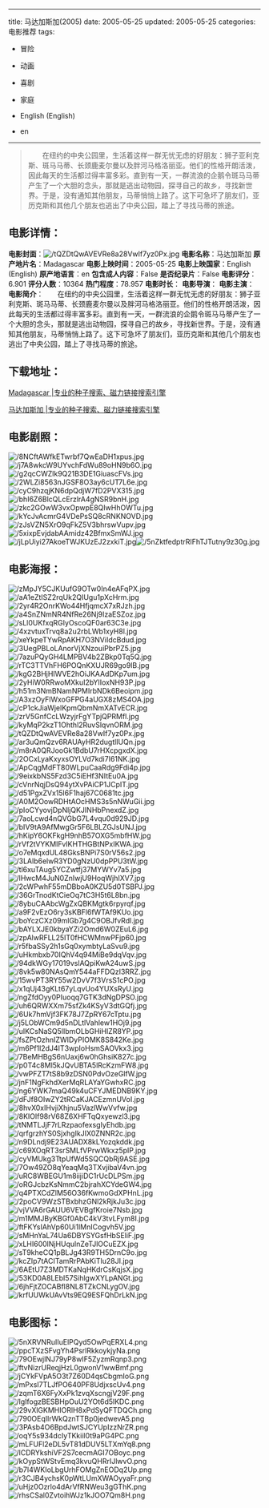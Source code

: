 
---
title: 马达加斯加(2005)
date: 2005-05-25
updated: 2005-05-25
categories: 电影推荐
tags:
- 冒险
- 动画
- 喜剧
- 家庭

- English (English)
- en
---


> 　　在纽约的中央公园里，生活着这样一群无忧无虑的好朋友：狮子亚利克斯、斑马马蒂、长颈鹿麦尔曼以及胖河马格洛丽亚。他们的性格开朗活泼，因此每天的生活都过得丰富多彩。直到有一天，一群流浪的企鹅令斑马马蒂产生了一个大胆的念头，那就是逃出动物园，探寻自己的故乡，寻找新世界。于是，没有通知其他朋友，马蒂悄悄上路了。这下可急坏了朋友们，亚历克斯和其他几个朋友也逃出了中央公园，踏上了寻找马蒂的旅途。

## **电影详情**：

**电影封面**：<img src="https://image.tmdb.org/t/p/w200/tQZDtQwAVEVRe8a28VwIf7yz0Px.jpg" alt="/tQZDtQwAVEVRe8a28VwIf7yz0Px.jpg" title="/tQZDtQwAVEVRe8a28VwIf7yz0Px.jpg">
**电影名称**：马达加斯加
**原产地片名**：Madagascar
**电影上映时间**：2005-05-25
**电影上映国家**：English (English)
**原产地语言**：en
**包含成人内容**：False
**是否纪录片**：False
**电影评分**：6.901
**评分人数**：10364
**热门程度**：78.957
**电影时长**：
**电影导演**：
**电影主演**：
**电影简介**：　　在纽约的中央公园里，生活着这样一群无忧无虑的好朋友：狮子亚利克斯、斑马马蒂、长颈鹿麦尔曼以及胖河马格洛丽亚。他们的性格开朗活泼，因此每天的生活都过得丰富多彩。直到有一天，一群流浪的企鹅令斑马马蒂产生了一个大胆的念头，那就是逃出动物园，探寻自己的故乡，寻找新世界。于是，没有通知其他朋友，马蒂悄悄上路了。这下可急坏了朋友们，亚历克斯和其他几个朋友也逃出了中央公园，踏上了寻找马蒂的旅途。

## **下载地址**：
[Madagascar |专业的种子搜索、磁力链接搜索引擎](https://movie.amd794.com:2083/?search=Madagascar&ordering=&mode=match_phrase&page_size=10&page=1)

[马达加斯加 |专业的种子搜索、磁力链接搜索引擎](https://movie.amd794.com:2083/?search=%E9%A9%AC%E8%BE%BE%E5%8A%A0%E6%96%AF%E5%8A%A0&ordering=&mode=match_phrase&page_size=10&page=1)
 

## **电影剧照**：
<img src="https://image.tmdb.org/t/p/original/8NCftAWfkETwrbf7QwEaDH1xpus.jpg" alt="/8NCftAWfkETwrbf7QwEaDH1xpus.jpg" title="/8NCftAWfkETwrbf7QwEaDH1xpus.jpg"><img src="https://image.tmdb.org/t/p/original/j7A8wkcW9UYvchFdWu89oHN9b6O.jpg" alt="/j7A8wkcW9UYvchFdWu89oHN9b6O.jpg" title="/j7A8wkcW9UYvchFdWu89oHN9b6O.jpg"><img src="https://image.tmdb.org/t/p/original/g2qcCWZlk9Q21B3DE1GiuascFVs.jpg" alt="/g2qcCWZlk9Q21B3DE1GiuascFVs.jpg" title="/g2qcCWZlk9Q21B3DE1GiuascFVs.jpg"><img src="https://image.tmdb.org/t/p/original/2WLZi8563nJGSF8O3ay6cUT7L6e.jpg" alt="/2WLZi8563nJGSF8O3ay6cUT7L6e.jpg" title="/2WLZi8563nJGSF8O3ay6cUT7L6e.jpg"><img src="https://image.tmdb.org/t/p/original/cyC9hzqjKN6dpQdjW7fD2PVX315.jpg" alt="/cyC9hzqjKN6dpQdjW7fD2PVX315.jpg" title="/cyC9hzqjKN6dpQdjW7fD2PVX315.jpg"><img src="https://image.tmdb.org/t/p/original/bhI6Z6BlcQLcErzlrA4gNSR9bnH.jpg" alt="/bhI6Z6BlcQLcErzlrA4gNSR9bnH.jpg" title="/bhI6Z6BlcQLcErzlrA4gNSR9bnH.jpg"><img src="https://image.tmdb.org/t/p/original/zkc2GOwW3vxOpwpE8QIwHhOWTu.jpg" alt="/zkc2GOwW3vxOpwpE8QIwHhOWTu.jpg" title="/zkc2GOwW3vxOpwpE8QIwHhOWTu.jpg"><img src="https://image.tmdb.org/t/p/original/kYcJvAcmrG4VDePsSQ8cRNKNOVD.jpg" alt="/kYcJvAcmrG4VDePsSQ8cRNKNOVD.jpg" title="/kYcJvAcmrG4VDePsSQ8cRNKNOVD.jpg"><img src="https://image.tmdb.org/t/p/original/zJsVZN5XrO9qFkZ5V3bhrswVupv.jpg" alt="/zJsVZN5XrO9qFkZ5V3bhrswVupv.jpg" title="/zJsVZN5XrO9qFkZ5V3bhrswVupv.jpg"><img src="https://image.tmdb.org/t/p/original/5xixpEvjdabAAmidz42BfmxSmWJ.jpg" alt="/5xixpEvjdabAAmidz42BfmxSmWJ.jpg" title="/5xixpEvjdabAAmidz42BfmxSmWJ.jpg"><img src="https://image.tmdb.org/t/p/original/jLpUiyi27AkoeTWJKUzEJ2zxkiT.jpg" alt="/jLpUiyi27AkoeTWJKUzEJ2zxkiT.jpg" title="/jLpUiyi27AkoeTWJKUzEJ2zxkiT.jpg"><img src="https://image.tmdb.org/t/p/original/5nZktfedptrRIFhTJTutny9z30g.jpg" alt="/5nZktfedptrRIFhTJTutny9z30g.jpg" title="/5nZktfedptrRIFhTJTutny9z30g.jpg">

## **电影海报**：
<img src="https://image.tmdb.org/t/p/original/zMpJY5CJKUufG9OTw0In4eAFqPX.jpg" alt="/zMpJY5CJKUufG9OTw0In4eAFqPX.jpg" title="/zMpJY5CJKUufG9OTw0In4eAFqPX.jpg"><img src="https://image.tmdb.org/t/p/original/aA1eZtISZ2rqUk2QIUgu1pXcHrm.jpg" alt="/aA1eZtISZ2rqUk2QIUgu1pXcHrm.jpg" title="/aA1eZtISZ2rqUk2QIUgu1pXcHrm.jpg"><img src="https://image.tmdb.org/t/p/original/2yr4R2OnrKWo44HfjqmcX7xRJzh.jpg" alt="/2yr4R2OnrKWo44HfjqmcX7xRJzh.jpg" title="/2yr4R2OnrKWo44HfjqmcX7xRJzh.jpg"><img src="https://image.tmdb.org/t/p/original/a4SnZNmNR4NfRe26Nj9IzaESZoz.jpg" alt="/a4SnZNmNR4NfRe26Nj9IzaESZoz.jpg" title="/a4SnZNmNR4NfRe26Nj9IzaESZoz.jpg"><img src="https://image.tmdb.org/t/p/original/sLl0UKfxqRGIyOscoQF0ar63C3e.jpg" alt="/sLl0UKfxqRGIyOscoQF0ar63C3e.jpg" title="/sLl0UKfxqRGIyOscoQF0ar63C3e.jpg"><img src="https://image.tmdb.org/t/p/original/4xzvtuxTrvq8a2u2rbLWb1xyH8l.jpg" alt="/4xzvtuxTrvq8a2u2rbLWb1xyH8l.jpg" title="/4xzvtuxTrvq8a2u2rbLWb1xyH8l.jpg"><img src="https://image.tmdb.org/t/p/original/xeYkpeTYwRpAKH7O3NViIdcBdud.jpg" alt="/xeYkpeTYwRpAKH7O3NViIdcBdud.jpg" title="/xeYkpeTYwRpAKH7O3NViIdcBdud.jpg"><img src="https://image.tmdb.org/t/p/original/3UegPBLoLAnorVjXNzouiPbrPZ5.jpg" alt="/3UegPBLoLAnorVjXNzouiPbrPZ5.jpg" title="/3UegPBLoLAnorVjXNzouiPbrPZ5.jpg"><img src="https://image.tmdb.org/t/p/original/7azuPQyGH4LMPBV4b2ZBkp0Tq5Q.jpg" alt="/7azuPQyGH4LMPBV4b2ZBkp0Tq5Q.jpg" title="/7azuPQyGH4LMPBV4b2ZBkp0Tq5Q.jpg"><img src="https://image.tmdb.org/t/p/original/rTC3TTVhFH6POQnKXUJR69go9lB.jpg" alt="/rTC3TTVhFH6POQnKXUJR69go9lB.jpg" title="/rTC3TTVhFH6POQnKXUJR69go9lB.jpg"><img src="https://image.tmdb.org/t/p/original/kgG2BHjHIWVE2hOiJKAAdDKp7um.jpg" alt="/kgG2BHjHIWVE2hOiJKAAdDKp7um.jpg" title="/kgG2BHjHIWVE2hOiJKAAdDKp7um.jpg"><img src="https://image.tmdb.org/t/p/original/2yHiW0RRwoMXkuI2bYIIoxNH93P.jpg" alt="/2yHiW0RRwoMXkuI2bYIIoxNH93P.jpg" title="/2yHiW0RRwoMXkuI2bYIIoxNH93P.jpg"><img src="https://image.tmdb.org/t/p/original/h51m3NmBNamNPMIrbNDk6Beoipm.jpg" alt="/h51m3NmBNamNPMIrbNDk6Beoipm.jpg" title="/h51m3NmBNamNPMIrbNDk6Beoipm.jpg"><img src="https://image.tmdb.org/t/p/original/A3xzOyFlWxoGFPG4aUGX8zMS4OA.jpg" alt="/A3xzOyFlWxoGFPG4aUGX8zMS4OA.jpg" title="/A3xzOyFlWxoGFPG4aUGX8zMS4OA.jpg"><img src="https://image.tmdb.org/t/p/original/cP1ckJiaWjelKpmQbmNmXATvECR.jpg" alt="/cP1ckJiaWjelKpmQbmNmXATvECR.jpg" title="/cP1ckJiaWjelKpmQbmNmXATvECR.jpg"><img src="https://image.tmdb.org/t/p/original/zrV5GnfCcLWzyjrFgYTpjQPRMfl.jpg" alt="/zrV5GnfCcLWzyjrFgYTpjQPRMfl.jpg" title="/zrV5GnfCcLWzyjrFgYTpjQPRMfl.jpg"><img src="https://image.tmdb.org/t/p/original/kyMqP2kzT1Ohthl2RuvSlqvnORM.jpg" alt="/kyMqP2kzT1Ohthl2RuvSlqvnORM.jpg" title="/kyMqP2kzT1Ohthl2RuvSlqvnORM.jpg"><img src="https://image.tmdb.org/t/p/original/tQZDtQwAVEVRe8a28VwIf7yz0Px.jpg" alt="/tQZDtQwAVEVRe8a28VwIf7yz0Px.jpg" title="/tQZDtQwAVEVRe8a28VwIf7yz0Px.jpg"><img src="https://image.tmdb.org/t/p/original/ar3uQmQzv6RAUAyHR2dugtlIUQn.jpg" alt="/ar3uQmQzv6RAUAyHR2dugtlIUQn.jpg" title="/ar3uQmQzv6RAUAyHR2dugtlIUQn.jpg"><img src="https://image.tmdb.org/t/p/original/m8rA0QRJooGk1BdbU7rHXcpgxdX.jpg" alt="/m8rA0QRJooGk1BdbU7rHXcpgxdX.jpg" title="/m8rA0QRJooGk1BdbU7rHXcpgxdX.jpg"><img src="https://image.tmdb.org/t/p/original/2OCxLyaKxyxsOYLVd7kdi7I61NK.jpg" alt="/2OCxLyaKxyxsOYLVd7kdi7I61NK.jpg" title="/2OCxLyaKxyxsOYLVd7kdi7I61NK.jpg"><img src="https://image.tmdb.org/t/p/original/ApCqgMdFT80WLpuCaaRdg9Fdi4p.jpg" alt="/ApCqgMdFT80WLpuCaaRdg9Fdi4p.jpg" title="/ApCqgMdFT80WLpuCaaRdg9Fdi4p.jpg"><img src="https://image.tmdb.org/t/p/original/9eixkbNS5Fzd3C5iEHf3NItEu0A.jpg" alt="/9eixkbNS5Fzd3C5iEHf3NItEu0A.jpg" title="/9eixkbNS5Fzd3C5iEHf3NItEu0A.jpg"><img src="https://image.tmdb.org/t/p/original/cVnrNqjDsQ94ytXvPAiCP1JCpIT.jpg" alt="/cVnrNqjDsQ94ytXvPAiCP1JCpIT.jpg" title="/cVnrNqjDsQ94ytXvPAiCP1JCpIT.jpg"><img src="https://image.tmdb.org/t/p/original/d51PgxZVx15l6F1haj67C0681tc.jpg" alt="/d51PgxZVx15l6F1haj67C0681tc.jpg" title="/d51PgxZVx15l6F1haj67C0681tc.jpg"><img src="https://image.tmdb.org/t/p/original/A0M2OowRDHtAOcHMS3s5nNWuGii.jpg" alt="/A0M2OowRDHtAOcHMS3s5nNWuGii.jpg" title="/A0M2OowRDHtAOcHMS3s5nNWuGii.jpg"><img src="https://image.tmdb.org/t/p/original/pIoCYyovjDpNljQKJINHbPnexdZ.jpg" alt="/pIoCYyovjDpNljQKJINHbPnexdZ.jpg" title="/pIoCYyovjDpNljQKJINHbPnexdZ.jpg"><img src="https://image.tmdb.org/t/p/original/7aoLcwd4nQVGbG7L4vqu0d929JD.jpg" alt="/7aoLcwd4nQVGbG7L4vqu0d929JD.jpg" title="/7aoLcwd4nQVGbG7L4vqu0d929JD.jpg"><img src="https://image.tmdb.org/t/p/original/bIV9tA9AfMwgGr5F6LBLZGJsUNJ.jpg" alt="/bIV9tA9AfMwgGr5F6LBLZGJsUNJ.jpg" title="/bIV9tA9AfMwgGr5F6LBLZGJsUNJ.jpg"><img src="https://image.tmdb.org/t/p/original/hKipY6OKFkgH9nhB57OXG5mbfHW.jpg" alt="/hKipY6OKFkgH9nhB57OXG5mbfHW.jpg" title="/hKipY6OKFkgH9nhB57OXG5mbfHW.jpg"><img src="https://image.tmdb.org/t/p/original/rVf2tVYKMIFvIKHTHGBtNPxIKWA.jpg" alt="/rVf2tVYKMIFvIKHTHGBtNPxIKWA.jpg" title="/rVf2tVYKMIFvIKHTHGBtNPxIKWA.jpg"><img src="https://image.tmdb.org/t/p/original/o7eMqxdUL48GksBNPi7S0rV56s2.jpg" alt="/o7eMqxdUL48GksBNPi7S0rV56s2.jpg" title="/o7eMqxdUL48GksBNPi7S0rV56s2.jpg"><img src="https://image.tmdb.org/t/p/original/3LAlb6elwR3YD0gNzU0dpPPU3tW.jpg" alt="/3LAlb6elwR3YD0gNzU0dpPPU3tW.jpg" title="/3LAlb6elwR3YD0gNzU0dpPPU3tW.jpg"><img src="https://image.tmdb.org/t/p/original/tl6xuTAug5YCZwtfj37MYWYv7a5.jpg" alt="/tl6xuTAug5YCZwtfj37MYWYv7a5.jpg" title="/tl6xuTAug5YCZwtfj37MYWYv7a5.jpg"><img src="https://image.tmdb.org/t/p/original/lHwcM4JuN0ZnIwjU9HoqWjhIXV7.jpg" alt="/lHwcM4JuN0ZnIwjU9HoqWjhIXV7.jpg" title="/lHwcM4JuN0ZnIwjU9HoqWjhIXV7.jpg"><img src="https://image.tmdb.org/t/p/original/2cWPwhF55mDBboA0KZU5d0TSBPJ.jpg" alt="/2cWPwhF55mDBboA0KZU5d0TSBPJ.jpg" title="/2cWPwhF55mDBboA0KZU5d0TSBPJ.jpg"><img src="https://image.tmdb.org/t/p/original/36GrTnodKtCieOq7tC3H5t6L8bn.jpg" alt="/36GrTnodKtCieOq7tC3H5t6L8bn.jpg" title="/36GrTnodKtCieOq7tC3H5t6L8bn.jpg"><img src="https://image.tmdb.org/t/p/original/8ybuCAAbcWgZxQBKMgtk6rpyrqf.jpg" alt="/8ybuCAAbcWgZxQBKMgtk6rpyrqf.jpg" title="/8ybuCAAbcWgZxQBKMgtk6rpyrqf.jpg"><img src="https://image.tmdb.org/t/p/original/a9F2vEzO6ry3sKBFl6fWTAf9KUo.jpg" alt="/a9F2vEzO6ry3sKBFl6fWTAf9KUo.jpg" title="/a9F2vEzO6ry3sKBFl6fWTAf9KUo.jpg"><img src="https://image.tmdb.org/t/p/original/boYczCXz09mlGb7g4C9OBJfvRdl.jpg" alt="/boYczCXz09mlGb7g4C9OBJfvRdl.jpg" title="/boYczCXz09mlGb7g4C9OBJfvRdl.jpg"><img src="https://image.tmdb.org/t/p/original/bAYLXJE0kbyaYZi2Omd6W0ZEuL6.jpg" alt="/bAYLXJE0kbyaYZi2Omd6W0ZEuL6.jpg" title="/bAYLXJE0kbyaYZi2Omd6W0ZEuL6.jpg"><img src="https://image.tmdb.org/t/p/original/zpAlwRFLL25IT0fHCWMnwPFjp60.jpg" alt="/zpAlwRFLL25IT0fHCWMnwPFjp60.jpg" title="/zpAlwRFLL25IT0fHCWMnwPFjp60.jpg"><img src="https://image.tmdb.org/t/p/original/r5fbaSSy2h1sGq0xymbtyLaSvu9.jpg" alt="/r5fbaSSy2h1sGq0xymbtyLaSvu9.jpg" title="/r5fbaSSy2h1sGq0xymbtyLaSvu9.jpg"><img src="https://image.tmdb.org/t/p/original/uHkmbxb70IQhV4q94MiBe9dqVqv.jpg" alt="/uHkmbxb70IQhV4q94MiBe9dqVqv.jpg" title="/uHkmbxb70IQhV4q94MiBe9dqVqv.jpg"><img src="https://image.tmdb.org/t/p/original/94dkWGy17019vslAQpiKwA24uwS.jpg" alt="/94dkWGy17019vslAQpiKwA24uwS.jpg" title="/94dkWGy17019vslAQpiKwA24uwS.jpg"><img src="https://image.tmdb.org/t/p/original/8vk5w80NAsQmY544aFFDQzI3RRZ.jpg" alt="/8vk5w80NAsQmY544aFFDQzI3RRZ.jpg" title="/8vk5w80NAsQmY544aFFDQzI3RRZ.jpg"><img src="https://image.tmdb.org/t/p/original/15wvPT3RY55w2DvV7f3VrsS1cPO.jpg" alt="/15wvPT3RY55w2DvV7f3VrsS1cPO.jpg" title="/15wvPT3RY55w2DvV7f3VrsS1cPO.jpg"><img src="https://image.tmdb.org/t/p/original/x1qUj43gKLt67yLqvUo4YUXsRyU.jpg" alt="/x1qUj43gKLt67yLqvUo4YUXsRyU.jpg" title="/x1qUj43gKLt67yLqvUo4YUXsRyU.jpg"><img src="https://image.tmdb.org/t/p/original/ngZfdOyy0PIuoqq7GTK3dNgDPSO.jpg" alt="/ngZfdOyy0PIuoqq7GTK3dNgDPSO.jpg" title="/ngZfdOyy0PIuoqq7GTK3dNgDPSO.jpg"><img src="https://image.tmdb.org/t/p/original/uh6QRWXXm75sfZk4KSyV3dtGQfj.jpg" alt="/uh6QRWXXm75sfZk4KSyV3dtGQfj.jpg" title="/uh6QRWXXm75sfZk4KSyV3dtGQfj.jpg"><img src="https://image.tmdb.org/t/p/original/6Uk7hmVjf3FK78J7ZpRY67cTptu.jpg" alt="/6Uk7hmVjf3FK78J7ZpRY67cTptu.jpg" title="/6Uk7hmVjf3FK78J7ZpRY67cTptu.jpg"><img src="https://image.tmdb.org/t/p/original/j5LObWCm9d5nDLtlVahlew1HOj9.jpg" alt="/j5LObWCm9d5nDLtlVahlew1HOj9.jpg" title="/j5LObWCm9d5nDLtlVahlew1HOj9.jpg"><img src="https://image.tmdb.org/t/p/original/uIKCsNaSQ5lIbmOLbGHiHIZR8YP.jpg" alt="/uIKCsNaSQ5lIbmOLbGHiHIZR8YP.jpg" title="/uIKCsNaSQ5lIbmOLbGHiHIZR8YP.jpg"><img src="https://image.tmdb.org/t/p/original/fsZPtOzhnIZWIDyPIOMK8S842Ke.jpg" alt="/fsZPtOzhnIZWIDyPIOMK8S842Ke.jpg" title="/fsZPtOzhnIZWIDyPIOMK8S842Ke.jpg"><img src="https://image.tmdb.org/t/p/original/m6Pf1l2dJ4IT3wpIoHsmSAOVkx3.jpg" alt="/m6Pf1l2dJ4IT3wpIoHsmSAOVkx3.jpg" title="/m6Pf1l2dJ4IT3wpIoHsmSAOVkx3.jpg"><img src="https://image.tmdb.org/t/p/original/7BeMHBgS6nUaxj6w0hGhsiK827c.jpg" alt="/7BeMHBgS6nUaxj6w0hGhsiK827c.jpg" title="/7BeMHBgS6nUaxj6w0hGhsiK827c.jpg"><img src="https://image.tmdb.org/t/p/original/p0T4c8Ml5kJQvUBTA5lRcKzmFW8.jpg" alt="/p0T4c8Ml5kJQvUBTA5lRcKzmFW8.jpg" title="/p0T4c8Ml5kJQvUBTA5lRcKzmFW8.jpg"><img src="https://image.tmdb.org/t/p/original/vwPFZT7tS8b9zDSN0PdvOzeGlfW.jpg" alt="/vwPFZT7tS8b9zDSN0PdvOzeGlfW.jpg" title="/vwPFZT7tS8b9zDSN0PdvOzeGlfW.jpg"><img src="https://image.tmdb.org/t/p/original/jnF1NgFkhdXerMqRLAYaYGwhxRC.jpg" alt="/jnF1NgFkhdXerMqRLAYaYGwhxRC.jpg" title="/jnF1NgFkhdXerMqRLAYaYGwhxRC.jpg"><img src="https://image.tmdb.org/t/p/original/ng6YWK7maQ49k4uCFYJMEDNB9KY.jpg" alt="/ng6YWK7maQ49k4uCFYJMEDNB9KY.jpg" title="/ng6YWK7maQ49k4uCFYJMEDNB9KY.jpg"><img src="https://image.tmdb.org/t/p/original/dFJf8OIwZY2tRCaKJACEzmnUVoI.jpg" alt="/dFJf8OIwZY2tRCaKJACEzmnUVoI.jpg" title="/dFJf8OIwZY2tRCaKJACEzmnUVoI.jpg"><img src="https://image.tmdb.org/t/p/original/8hvX0xIHvjiXhjnu5VazlWwVvfw.jpg" alt="/8hvX0xIHvjiXhjnu5VazlWwVvfw.jpg" title="/8hvX0xIHvjiXhjnu5VazlWwVvfw.jpg"><img src="https://image.tmdb.org/t/p/original/8KIOlf98rV68Z6XHFTqQxyewzl3.jpg" alt="/8KIOlf98rV68Z6XHFTqQxyewzl3.jpg" title="/8KIOlf98rV68Z6XHFTqQxyewzl3.jpg"><img src="https://image.tmdb.org/t/p/original/tNMTLJjF7rLRzpaofexsgIyEhdb.jpg" alt="/tNMTLJjF7rLRzpaofexsgIyEhdb.jpg" title="/tNMTLJjF7rLRzpaofexsgIyEhdb.jpg"><img src="https://image.tmdb.org/t/p/original/qrfgrzhYS0SjxhgIkJIX0ZNNR2c.jpg" alt="/qrfgrzhYS0SjxhgIkJIX0ZNNR2c.jpg" title="/qrfgrzhYS0SjxhgIkJIX0ZNNR2c.jpg"><img src="https://image.tmdb.org/t/p/original/n9DLndj9E23AUADX8kLYozqkddk.jpg" alt="/n9DLndj9E23AUADX8kLYozqkddk.jpg" title="/n9DLndj9E23AUADX8kLYozqkddk.jpg"><img src="https://image.tmdb.org/t/p/original/c69XOqRT3srSMLfVPrwWkxz5pIP.jpg" alt="/c69XOqRT3srSMLfVPrwWkxz5pIP.jpg" title="/c69XOqRT3srSMLfVPrwWkxz5pIP.jpg"><img src="https://image.tmdb.org/t/p/original/cyVMUkg3TtpUfWd5SQCQbRj9ASE.jpg" alt="/cyVMUkg3TtpUfWd5SQCQbRj9ASE.jpg" title="/cyVMUkg3TtpUfWd5SQCQbRj9ASE.jpg"><img src="https://image.tmdb.org/t/p/original/7Ow49ZO8qYeaqMq3TXvjibaV4vn.jpg" alt="/7Ow49ZO8qYeaqMq3TXvjibaV4vn.jpg" title="/7Ow49ZO8qYeaqMq3TXvjibaV4vn.jpg"><img src="https://image.tmdb.org/t/p/original/uRC8WBEGU1m8iijiDC1rUcDLPSm.jpg" alt="/uRC8WBEGU1m8iijiDC1rUcDLPSm.jpg" title="/uRC8WBEGU1m8iijiDC1rUcDLPSm.jpg"><img src="https://image.tmdb.org/t/p/original/oRGJcbzKsNmmC2bjrahXCYdeGW4.jpg" alt="/oRGJcbzKsNmmC2bjrahXCYdeGW4.jpg" title="/oRGJcbzKsNmmC2bjrahXCYdeGW4.jpg"><img src="https://image.tmdb.org/t/p/original/q4PTXCdZlM56O36fKwmoGdXPHnL.jpg" alt="/q4PTXCdZlM56O36fKwmoGdXPHnL.jpg" title="/q4PTXCdZlM56O36fKwmoGdXPHnL.jpg"><img src="https://image.tmdb.org/t/p/original/2poCV9WzSTBxbhzGNl2kRjkJu3c.jpg" alt="/2poCV9WzSTBxbhzGNl2kRjkJu3c.jpg" title="/2poCV9WzSTBxbhzGNl2kRjkJu3c.jpg"><img src="https://image.tmdb.org/t/p/original/vjVVA6rGAUU6VEVBgfKroie7Nsb.jpg" alt="/vjVVA6rGAUU6VEVBgfKroie7Nsb.jpg" title="/vjVVA6rGAUU6VEVBgfKroie7Nsb.jpg"><img src="https://image.tmdb.org/t/p/original/m1MMJByKBGf0AbC4kV3tvLFym8I.jpg" alt="/m1MMJByKBGf0AbC4kV3tvLFym8I.jpg" title="/m1MMJByKBGf0AbC4kV3tvLFym8I.jpg"><img src="https://image.tmdb.org/t/p/original/ftFKYsIAhVp60Ui1lMnICogvh5V.jpg" alt="/ftFKYsIAhVp60Ui1lMnICogvh5V.jpg" title="/ftFKYsIAhVp60Ui1lMnICogvh5V.jpg"><img src="https://image.tmdb.org/t/p/original/sMHnYaL74Ua6DBYSYGsfHbSEliF.jpg" alt="/sMHnYaL74Ua6DBYSYGsfHbSEliF.jpg" title="/sMHnYaL74Ua6DBYSYGsfHbSEliF.jpg"><img src="https://image.tmdb.org/t/p/original/xLHI600lNjHUqulnZeTJlOCuEZX.jpg" alt="/xLHI600lNjHUqulnZeTJlOCuEZX.jpg" title="/xLHI600lNjHUqulnZeTJlOCuEZX.jpg"><img src="https://image.tmdb.org/t/p/original/sT9kheCQ1pBLJg43R9TH5DrnC9o.jpg" alt="/sT9kheCQ1pBLJg43R9TH5DrnC9o.jpg" title="/sT9kheCQ1pBLJg43R9TH5DrnC9o.jpg"><img src="https://image.tmdb.org/t/p/original/kcZIp7tACITamRrPAbKiTlu28JI.jpg" alt="/kcZIp7tACITamRrPAbKiTlu28JI.jpg" title="/kcZIp7tACITamRrPAbKiTlu28JI.jpg"><img src="https://image.tmdb.org/t/p/original/6AEtU7Z3MDTKaNqHKdrCsKqjsX.jpg" alt="/6AEtU7Z3MDTKaNqHKdrCsKqjsX.jpg" title="/6AEtU7Z3MDTKaNqHKdrCsKqjsX.jpg"><img src="https://image.tmdb.org/t/p/original/53KD0A8LEbI57SihlgwXYLpANGt.jpg" alt="/53KD0A8LEbI57SihlgwXYLpANGt.jpg" title="/53KD0A8LEbI57SihlgwXYLpANGt.jpg"><img src="https://image.tmdb.org/t/p/original/6jhFjtZOCABfl8NL8TZkCNLygOV.jpg" alt="/6jhFjtZOCABfl8NL8TZkCNLygOV.jpg" title="/6jhFjtZOCABfl8NL8TZkCNLygOV.jpg"><img src="https://image.tmdb.org/t/p/original/krfUUWkUAvVts9EQ9ESFQhDrLkN.jpg" alt="/krfUUWkUAvVts9EQ9ESFQhDrLkN.jpg" title="/krfUUWkUAvVts9EQ9ESFQhDrLkN.jpg">

## **电影图标**：
<img src="https://image.tmdb.org/t/p/original/5nXRVNRuIIuElPQyd5OwPqERXL4.png" alt="/5nXRVNRuIIuElPQyd5OwPqERXL4.png" title="/5nXRVNRuIIuElPQyd5OwPqERXL4.png"><img src="https://image.tmdb.org/t/p/original/ppcTXzSFvgYh4PsrlRkkoykjyNa.png" alt="/ppcTXzSFvgYh4PsrlRkkoykjyNa.png" title="/ppcTXzSFvgYh4PsrlRkkoykjyNa.png"><img src="https://image.tmdb.org/t/p/original/79OEwjlNJ79yP8wIF5ZyzmRqnp3.png" alt="/79OEwjlNJ79yP8wIF5ZyzmRqnp3.png" title="/79OEwjlNJ79yP8wIF5ZyzmRqnp3.png"><img src="https://image.tmdb.org/t/p/original/ftvNizrUReqjHzL0gwonV1wwBmf.png" alt="/ftvNizrUReqjHzL0gwonV1wwBmf.png" title="/ftvNizrUReqjHzL0gwonV1wwBmf.png"><img src="https://image.tmdb.org/t/p/original/jCYkFVpA5O3t7Z60D4qsCbgmIoG.png" alt="/jCYkFVpA5O3t7Z60D4qsCbgmIoG.png" title="/jCYkFVpA5O3t7Z60D4qsCbgmIoG.png"><img src="https://image.tmdb.org/t/p/original/mPxsI7TLJfPO640PF8UdjxscUv4.png" alt="/mPxsI7TLJfPO640PF8UdjxscUv4.png" title="/mPxsI7TLJfPO640PF8UdjxscUv4.png"><img src="https://image.tmdb.org/t/p/original/zqmT6X6FyXxPk1zvqXscngjV29F.png" alt="/zqmT6X6FyXxPk1zvqXscngjV29F.png" title="/zqmT6X6FyXxPk1zvqXscngjV29F.png"><img src="https://image.tmdb.org/t/p/original/lgIfogzBESBHpOuU2YOt6d5lKDC.png" alt="/lgIfogzBESBHpOuU2YOt6d5lKDC.png" title="/lgIfogzBESBHpOuU2YOt6d5lKDC.png"><img src="https://image.tmdb.org/t/p/original/29vXlGKMHIORlH8xPdSyQFTDQCh.png" alt="/29vXlGKMHIORlH8xPdSyQFTDQCh.png" title="/29vXlGKMHIORlH8xPdSyQFTDQCh.png"><img src="https://image.tmdb.org/t/p/original/790OEqIlrWkQznTTBp0jedwevA5.png" alt="/790OEqIlrWkQznTTBp0jedwevA5.png" title="/790OEqIlrWkQznTTBp0jedwevA5.png"><img src="https://image.tmdb.org/t/p/original/3PAsb4O6BpdJwtSJCYUpIzzNrZR.png" alt="/3PAsb4O6BpdJwtSJCYUpIzzNrZR.png" title="/3PAsb4O6BpdJwtSJCYUpIzzNrZR.png"><img src="https://image.tmdb.org/t/p/original/oqY5s934dcIyTKkiil0t9aPG4PC.png" alt="/oqY5s934dcIyTKkiil0t9aPG4PC.png" title="/oqY5s934dcIyTKkiil0t9aPG4PC.png"><img src="https://image.tmdb.org/t/p/original/mLFUFl2eDL5vT81dDUV5LTXmYq8.png" alt="/mLFUFl2eDL5vT81dDUV5LTXmYq8.png" title="/mLFUFl2eDL5vT81dDUV5LTXmYq8.png"><img src="https://image.tmdb.org/t/p/original/lCDRYkshiVF2S7cecmAGI7OBoyc.png" alt="/lCDRYkshiVF2S7cecmAGI7OBoyc.png" title="/lCDRYkshiVF2S7cecmAGI7OBoyc.png"><img src="https://image.tmdb.org/t/p/original/kOypStWStvEmq3kvuQHRrIJlwvO.png" alt="/kOypStWStvEmq3kvuQHRrIJlwvO.png" title="/kOypStWStvEmq3kvuQHRrIJlwvO.png"><img src="https://image.tmdb.org/t/p/original/b7l4WKIoLbgUrhFOMgZnEODq2Up.png" alt="/b7l4WKIoLbgUrhFOMgZnEODq2Up.png" title="/b7l4WKIoLbgUrhFOMgZnEODq2Up.png"><img src="https://image.tmdb.org/t/p/original/r3CJB4ychsK0pWtLUmXWAOyyaFr.png" alt="/r3CJB4ychsK0pWtLUmXWAOyyaFr.png" title="/r3CJB4ychsK0pWtLUmXWAOyyaFr.png"><img src="https://image.tmdb.org/t/p/original/uHjz0Ozrlo4dArVfRNWeu3gGThK.png" alt="/uHjz0Ozrlo4dArVfRNWeu3gGThK.png" title="/uHjz0Ozrlo4dArVfRNWeu3gGThK.png"><img src="https://image.tmdb.org/t/p/original/rhsCSal0ZvtoihWJz1kJOO7Qm8H.png" alt="/rhsCSal0ZvtoihWJz1kJOO7Qm8H.png" title="/rhsCSal0ZvtoihWJz1kJOO7Qm8H.png">
